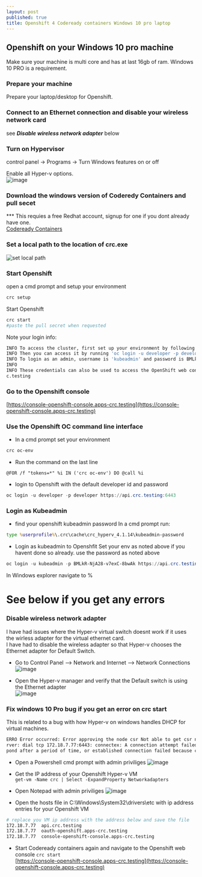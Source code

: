 ```yaml
---
layout: post
published: true
title: Openshift 4 Codeready containers Windows 10 pro laptop
---
```

## Openshift on your Windows 10 pro machine
Make sure your machine is multi core and has at last 16gb of ram.
Windows 10 PRO is a requirement.

### Prepare your machine
Prepare your laptop/desktop for Openshift.   

### Connect to an Ethernet connection and disable your wireless network card
see ***Disable wireless network adapter*** below

### Turn on Hypervisor
control panel -> Programs -> Turn Windows features on or off   
   
Enable all Hyper-v options.   
![image](https://user-images.githubusercontent.com/10190444/65516620-50ef1680-deaf-11e9-8922-9eba64bf4923.png)   
   
### Download the windows version of Coderedy Containers and pull secet
*** This requies a free Redhat account, signup for one if you dont already have one.   
[Codeready Containers](https://cloud.redhat.com/openshift/install/crc/installer-provisioned?intcmp=7013a000002CtetAAC)    
   
### Set a local path to the location of crc.exe
![set local path](https://user-images.githubusercontent.com/10190444/65509159-d23ead00-de9f-11e9-924e-0387be562ac3.png)
   
### Start Openshift
open a cmd prompt and setup your environment 
```bash
crc setup
```   
Start Openshift
```bash
crc start
#paste the pull secret when requested
```   
Note your login info:
```bash
INFO To access the cluster, first set up your environment by following 'crc oc-env' instructions
INFO Then you can access it by running 'oc login -u developer -p developer https://api.crc.testing:6443'
INFO To login as an admin, username is 'kubeadmin' and password is BMLkR-NjA28-v7exC-8bwAk
INFO
INFO These credentials can also be used to access the OpenShift web console at https://console-openshift-console.apps-cr
c.testing
```   

### Go to the Openshift console
[https://console-openshift-console.apps-crc.testing](https://console-openshift-console.apps-crc.testing)
   
### Use the Openshift OC command line interface
* In a cmd prompt set your environment   
```powershell
crc oc-env
```   
   
* Run the command on the last line   
```
@FOR /f "tokens=*" %i IN ('crc oc-env') DO @call %i
```   
   
* login to Openshift with the default developer id and password
```powershell
oc login -u developer -p developer https://api.crc.testing:6443
```   
 
### Login as Kubeadmin
* find your openshift kubeadmin password
In a cmd prompt run:
```bat
type %userprofile%\.crc\cache\crc_hyperv_4.1.14\kubeadmin-password
```   
   
* Login as kubeadmin to Openshfit
Set your env as noted above if you havent done so already.
use the password as noted above
```powershell
oc login -u kubeadmin -p BMLkR-NjA28-v7exC-8bwAk https://api.crc.testing:6443
```   
   
In Windows explorer navigate to %
# See below if you get any errors

### Disable wireless network adapter
I have had issues where the Hyper-v virtual switch doesnt work if it uses the wirless adapter for the virtual ethernet card.   
I have had to disable the wireless adapter so that Hyper-v chooses the Ethernet adapter for Default Switch.      
* Go to Control Panel --> Network and Internet --> Network Connections   
![image](https://user-images.githubusercontent.com/10190444/65515072-94945100-deac-11e9-80d3-efdb4a4a73d2.png)   

* Open the Hyper-v manager and verify that the Default switch is using the Ethernet adapter   
![image](https://user-images.githubusercontent.com/10190444/65515299-0a98b800-dead-11e9-857f-6e95eabfc7c3.png)   

### Fix windows 10 Pro bug if you get an error on crc start   
This is related to a bug with how Hyper-v on windows handles DHCP for virtual machines.   
```bash
ERRO Error occurred: Error approving the node csr Not able to get csr names (exit status 1 : Unable to connect to the se
rver: dial tcp 172.18.7.77:6443: connectex: A connection attempt failed because the connected party did not properly res
pond after a period of time, or established connection failed because connected host has failed to respond.
```  
   
* Open a Powershell cmd prompt with admin priviliges
![image](https://user-images.githubusercontent.com/10190444/65512344-05386f00-dea7-11e9-9e92-6b69f02376d6.png)   

* Get the IP address of your Openshift Hyper-v VM   
```get-vm -Name crc | Select -ExpandProperty Networkadapters```

* Open Notepad with admin priviliges
![image](https://user-images.githubusercontent.com/10190444/65511982-60b62d00-dea6-11e9-8770-d569f8c7c30f.png)   

* Open the hosts file in C:\Windows\System32\drivers\etc with ip address entries for your Openshift VM
```bash
# replace you VM ip address with the address below and save the file
172.18.7.77  api.crc.testing
172.18.7.77  oauth-openshift.apps-crc.testing
172.18.7.77  console-openshift-console.apps-crc.testing
```   

* Start Codeready containers again and navigate to the Openshift web console
```crc start```   
[https://console-openshift-console.apps-crc.testing](https://console-openshift-console.apps-crc.testing)
